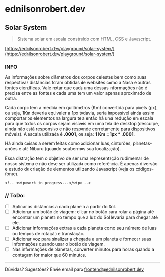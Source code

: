 # ednilsonrobert.dev

## Solar System

> Sistema solar em escala construído com HTML, CSS e Javascript.

[https://ednilsonrobert.dev/playground/solar-system/](https://ednilsonrobert.dev/playground/solar-system/)

### INFO

As informações sobre diâmetros dos corpos celestes bem como suas respectivas distâncias foram obtidas de websites como a Nasa e outras fontes científicas. Vale notar que cada uma dessas informações não é precisa entre as fontes e cada uma tem um valor apenas aproximado de outra.

Cada corpo tem a medida em quilômetros (Km) convertida para pixels (px), ou seja, 1Km deveria equivaler a 1px todavia, seria impossível ainda assim comportar os elementos na largura tela então há uma redução em escala para que todos os corpos sejam visíveis em uma tela de desktop (desculpe, ainda não está responsivo e não responde corretamente para dispositivos móveis). A escala utilizada é **.0001**, ou seja: **1 Km = 1px * .0001**.

Há ainda coisas a serem feitas como adicionar luas, cinturões, planetas-anões e até Niburu (quando soubermos sua localização).

Essa distração tem o objetivo de ser uma representação rudimentar de nosso sistema e não deve ser utilizada como referência. É apenas diversão e estudo de criação de elementos utilizando Javascript (veja os códigos-fonte).

`<!-- <wip>work in progress...</wip> -->`

### // ToDo:

- [ ] Aplicar as distâncias a cada planeta a partir do Sol.
- [ ] Adicionar um botão de viagem: clicar no botão para rolar a página até encontrar um planeta no tempo que a luz do Sol levaria para chegar até ele.
- [ ] Adicionar informações extras a cada planeta como seu número de luas ou tempos de rotação e translação.
- [ ] Adicionar voz para sinalizar a chegada a um planeta e fornecer suas informações quando usar o botão de viagem.
- [ ] Nas informações de planetas, converter minutos para horas quando a contagem for maior que 60 minutos.

---

Dúvidas? Sugestões? Envie email para <frontend@ednilsonrobert.dev>
